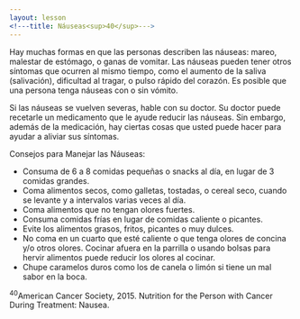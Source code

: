 ```yaml
---
layout: lesson
<!---title: Náuseas<sup>40</sup>--->
---
```


Hay muchas formas en que las personas describen las náuseas: mareo, malestar de estómago, o ganas de vomitar. Las náuseas pueden tener otros síntomas que ocurren al mismo tiempo, como el aumento de la saliva (salivación), dificultad al tragar, o pulso rápido del corazón. Es posible que una persona tenga náuseas con o sin vómito. 

Si las náuseas se vuelven severas, hable con su doctor. Su doctor puede recetarle un medicamento que le ayude reducir las náuseas. Sin embargo, además de la medicación, hay ciertas cosas que usted puede hacer para ayudar a aliviar sus síntomas. 

Consejos para Manejar las Náuseas:

* Consuma de 6 a 8 comidas pequeñas o snacks al día, en lugar de 3 comidas grandes.
* Coma alimentos secos, como galletas, tostadas, o cereal seco, cuando se levante y a intervalos varias veces al día. 
* Coma alimentos que no tengan olores fuertes.
* Consuma comidas frías en lugar de comidas caliente o picantes.
* Evite los alimentos grasos, fritos, picantes o muy dulces.
* No coma en un cuarto que esté caliente o que tenga olores de concina y/o otros olores. Cocinar afuera en la parrilla o usando bolsas para hervir alimentos puede reducir los olores al cocinar. 
* Chupe caramelos duros como los de canela o limón si tiene un mal sabor en la boca.


<sup>40</sup>American Cancer Society, 2015. Nutrition for the Person with Cancer During Treatment: Nausea.
